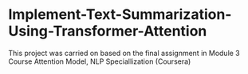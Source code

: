 # Implement-Text-Summarization-Using-Transformer-Attention

This project was carried on based on the final assignment in Module 3 Course Attention Model, NLP Speciallization (Coursera)
